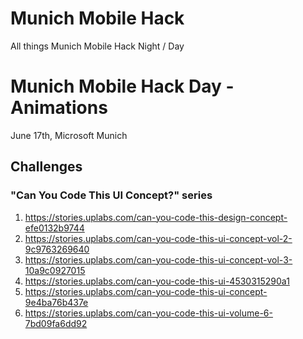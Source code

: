 # Munich Mobile Hack
All things Munich Mobile Hack Night / Day

# Munich Mobile Hack Day - Animations
June 17th, Microsoft Munich



## Challenges

### "Can You Code This UI Concept?" series
1. https://stories.uplabs.com/can-you-code-this-design-concept-efe0132b9744
2. https://stories.uplabs.com/can-you-code-this-ui-concept-vol-2-9c9763269640
3. https://stories.uplabs.com/can-you-code-this-ui-concept-vol-3-10a9c0927015
4. https://stories.uplabs.com/can-you-code-this-ui-4530315290a1
5. https://stories.uplabs.com/can-you-code-this-ui-concept-9e4ba76b437e
6. https://stories.uplabs.com/can-you-code-this-ui-volume-6-7bd09fa6dd92
